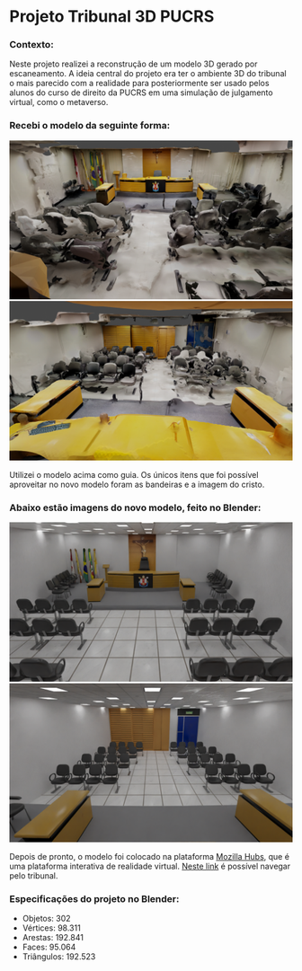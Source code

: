 # Projeto Tribunal 3D PUCRS 

<h3>Contexto:</h3>
Neste projeto realizei a reconstrução de um modelo 3D gerado por escaneamento. A ideia central do projeto era ter o ambiente 3D do tribunal o mais parecido com a realidade para posteriormente ser usado pelos alunos do curso de direito da PUCRS em uma simulação de julgamento virtual, como o metaverso.

<h3>Recebi o modelo da seguinte forma:</h3>

![My Image](Imagens/scanner1.png)
![My Image](Imagens/scanner2.png)

Utilizei o modelo acima como guia. Os únicos itens que foi possível aproveitar no novo modelo foram as bandeiras e a imagem do cristo.

<h3>Abaixo estão imagens do novo modelo, feito no Blender:</h3>

![My Image](Imagens/tribunalFrente.png)
![My Image](Imagens/tribunalFundos.png)


Depois de pronto, o modelo foi colocado na plataforma <a href="https://hubs.mozilla.com/">Mozilla Hubs</a>, que é uma plataforma interativa de realidade virtual.
<a href="https://f0fbb746b5.us1.myhubs.net/link/PKAtH4P">Neste link</a> é possível navegar pelo tribunal.


<h3>Especificações do projeto no Blender:</h3>

- Objetos: 302
- Vértices: 98.311
- Arestas: 192.841
- Faces: 95.064
- Triângulos: 192.523